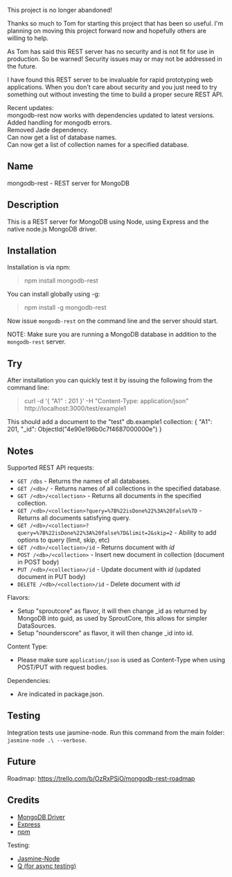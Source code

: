 This project is no longer abandoned!

Thanks so much to Tom for starting this project that has been so useful. I'm planning on moving this project forward now and hopefully others are willing to help.

As Tom has said this REST server has no security and is not fit for use in production. So be warned! Security issues may or may not be addressed in the future. 

I have found this REST server to be invaluable for rapid prototyping web applications. When you don't care about security and you just need to try something out without investing the time to build a proper secure REST API.

Recent updates:<br/>
mongodb-rest now works with dependencies updated to latest versions.<br/>
Added handling for mongodb errors.<br/>
Removed Jade dependency.<br/>
Can now get a list of database names.<br/>
Can now get a list of collection names for a specified database.<br/>

Name
----

mongodb-rest - REST server for MongoDB

Description
-----------

This is a REST server for MongoDB using Node, using Express and the native node.js MongoDB driver.

Installation
------------

Installation is via npm: 
> npm install mongodb-rest

You can install globally using -g: 
> npm install -g mongodb-rest

Now issue `mongodb-rest` on the command line and the server should start.

NOTE: Make sure you are running a MongoDB database in addition to the `mongodb-rest` server.

Try
---

After installation you can quickly test it by issuing the following from the command line:<br/>
> curl -d '{ "A1" : 201 }' -H "Content-Type: application/json" http://localhost:3000/test/example1

This should add a document to the "test" db.example1 collection:
{
"A1": 201,
"_id": ObjectId("4e90e196b0c7f4687000000e")
}

Notes
-----

Supported REST API requests:

* `GET /dbs` - Returns the names of all databases.
* `GET /<db>/` - Returns names of all collections in the specified database.
* `GET /<db>/<collection>` - Returns all documents in the specified collection.
* `GET /<db>/<collection>?query=%7B%22isDone%22%3A%20false%7D` - Returns all documents satisfying query.
* `GET /<db>/<collection>?query=%7B%22isDone%22%3A%20false%7D&limit=2&skip=2` - Ability to add options to query (limit, skip, etc)
* `GET /<db>/<collection>/id` - Returns document with _id_
* `POST /<db>/<collection>` - Insert new document in collection (document in POST body)
* `PUT /<db>/<collection>/id` - Update document with _id_ (updated document in PUT body)
* `DELETE /<db>/<collection>/id` - Delete document with _id_

Flavors:

* Setup "sproutcore" as flavor, it will then change _id as returned by MongoDB into guid, as used by SproutCore, this allows for simpler DataSources.
* Setup "nounderscore" as flavor, it will then change _id into id.

Content Type:

* Please make sure `application/json` is used as Content-Type when using POST/PUT with request bodies.

Dependencies:

* Are indicated in package.json. 

Testing
-------

Integration tests use jasmine-node. Run this command from the main folder: `jasmine-node .\ --verbose`.

Future
------

Roadmap:
https://trello.com/b/OzRxPSjO/mongodb-rest-roadmap

Credits
-------

* [MongoDB Driver](http://github.com/christkv/node-mongodb-native)
* [Express](http://expressjs.com/)
* [npm](http://npmjs.org/)

Testing:
* [Jasmine-Node](https://github.com/mhevery/jasmine-node)
* [Q (for async testing)](https://github.com/kriskowal/q)
